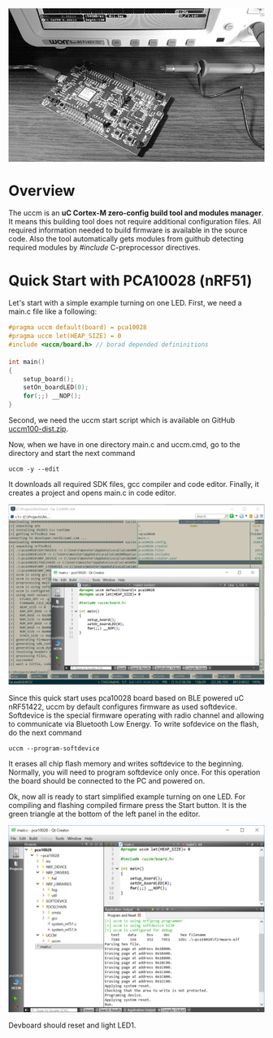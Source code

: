 <img class="padding_20" src="assets/devkit.jpg" width="660px" align="center"/>

# Overview
The uccm is an **uC Cortex-M zero-config build tool and modules manager**. It means this building tool does not require additional configuration files. All required information needed to build firmware is available in the source code. Also the tool automatically gets modules from guithub detecting required modules by _#include_ C-preprocessor directives.

# Quick Start with PCA10028 (nRF51)

Let's start with a simple example turning on one LED. First, we need a main.c file like a following:
```c 
#pragma uccm default(board) = pca10028
#pragma uccm let(HEAP_SIZE) = 0
#include <uccm/board.h> // borad depended defininitions

int main()
{
    setup_board();
    setOn_boardLED(0);
    for(;;) __NOP();
}
```

Second, we need the uccm start script which is available on GitHub [uccm100-dist.zip](https://github.com/sudachen/uccm/blob/uccm100/uccm100-dist.zip). 

Now, when we have in one directory main.c and uccm.cmd, go to the directory and start the next command 
```
uccm -y --edit
```

It downloads all required SDK files, gcc compiler and code editor. Finally, it creates a project and opens main.c in code editor.

![create new project](assets/create_project.png)

Since this quick start uses pca10028 board based on BLE powered uC nRF51422, uccm by default configures firmware as used softdevice. Softdevice is the special firmware operating with radio channel and allowing to communicate via Bluetooth Low Energy. To write sofdevice on the flash, do the next command
```
uccm --program-softdevice
```

It erases all chip flash memory and writes softdevice to the beginning. Normally, you will need to program softdevice only once. For this operation the board should be connected to the PC and powered on.

Ok, now all is ready to start simplified example turning on one LED. For compiling and flashing compiled firmare press the Start button. It is the green triangle at the bottom of the left panel in the editor. 

![run firmware](assets/run_firmware.png)

Devboard should reset and light LED1.




